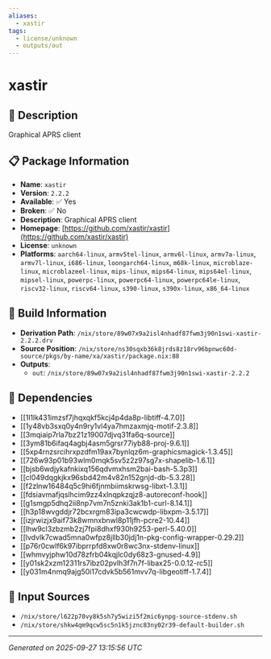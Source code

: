 ```yaml
---
aliases:
  - xastir
tags:
  - license/unknown
  - outputs/out
---
```


# xastir

## 📝 Description

Graphical APRS client

## 📋 Package Information

- **Name**: `xastir`
- **Version**: `2.2.2`
- **Available**: ✅ Yes
- **Broken**: ✅ No
- **Description**: Graphical APRS client
- **Homepage**: [https://github.com/xastir/xastir](https://github.com/xastir/xastir)
- **License**: `unknown`
- **Platforms**: `aarch64-linux`, `armv5tel-linux`, `armv6l-linux`, `armv7a-linux`, `armv7l-linux`, `i686-linux`, `loongarch64-linux`, `m68k-linux`, `microblaze-linux`, `microblazeel-linux`, `mips-linux`, `mips64-linux`, `mips64el-linux`, `mipsel-linux`, `powerpc-linux`, `powerpc64-linux`, `powerpc64le-linux`, `riscv32-linux`, `riscv64-linux`, `s390-linux`, `s390x-linux`, `x86_64-linux`

## 🔧 Build Information

- **Derivation Path**: `/nix/store/89w07x9a2isl4nhadf87fwm3j90n1swi-xastir-2.2.2.drv`
- **Source Position**: `/nix/store/ns30sqxb36k8jrds8z18rv96bpnwc60d-source/pkgs/by-name/xa/xastir/package.nix:88`
- **Outputs**:
  - `out`:  `/nix/store/89w07x9a2isl4nhadf87fwm3j90n1swi-xastir-2.2.2`

## 🔗 Dependencies

- [[1l1lk431imzsf7jhqxqkf5kcj4p4da8p-libtiff-4.7.0]]
- [[1y48vb3sxq0y4n9ry1vl4ya7hmzaxmjq-motif-2.3.8]]
- [[3mqiaip7rla7bz21z19007djvq31fa6q-source]]
- [[3ym81b6ifaq4agbj4asm5grsr77iyb88-proj-9.6.1]]
- [[5xp4rnzsrcihrxpzdfm19ax7bynlqz6m-graphicsmagick-1.3.45]]
- [[726w93p01b93wlm0mqk5sv5z2z97sg7x-shapelib-1.6.1]]
- [[bjsb6wdjykafnkixq156qdvmxhsm2bai-bash-5.3p3]]
- [[cl049dqgkjkx96sbd42m4v82n152gnjd-db-5.3.28]]
- [[f2zlnw16484q5c9hi6fjnmbiimskrwsg-libxt-1.3.1]]
- [[fdsiavmafjqslhcim9zz4xlnqpkzqjz8-autoreconf-hook]]
- [[g1smgp5dhq2ii8np7vm7n5znki3ak1b1-curl-8.14.1]]
- [[h3p18wvgddjr72bcxrgm83ipa3cwcwdp-libxpm-3.5.17]]
- [[izjrwizjx9aif73k8wmnxbnwl8p11jfh-pcre2-10.44]]
- [[lhw9cl3zbzmb2zj7fpi8dhxf930h9253-perl-5.40.0]]
- [[lvdvlk7cwad5mna0wfpz8jllb30jdj1n-pkg-config-wrapper-0.29.2]]
- [[p76r0cwlf6k97ibprrpfd8xw0r8wc3nx-stdenv-linux]]
- [[whmvyjphw10d78zfrb04kqjlc0dy68z3-gnused-4.9]]
- [[y01sk2xzm12311rs7ibz02pvlh3f7n7f-libax25-0.0.12-rc5]]
- [[y031m4nmq9ajg50i17cdvk5b561mvv7q-libgeotiff-1.7.4]]

## 📁 Input Sources

- `/nix/store/l622p70vy8k5sh7y5wizi5f2mic6ynpg-source-stdenv.sh`
- `/nix/store/shkw4qm9qcw5sc5n1k5jznc83ny02r39-default-builder.sh`

---
*Generated on 2025-09-27 13:15:56 UTC*
